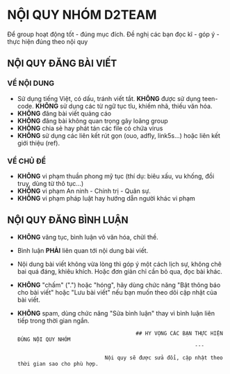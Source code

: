 # NỘI QUY NHÓM D2TEAM

Để group hoạt động tốt - đúng mục đích. Đề nghị các bạn đọc kĩ - góp ý - thực hiện đúng theo nội quy

## NỘI QUY ĐĂNG BÀI VIẾT

### VỀ NỘI DUNG
- Sử dụng tiếng Việt, có dấu, tránh viết tắt. **KHÔNG** được sử dụng teen-code. **KHÔNG** sử dụng các từ ngữ tục tĩu, khiếm nhã, thiếu văn hóa.
- **KHÔNG** đăng bài viết quảng cáo 
- **KHÔNG** đăng bài không quan trọng gây loãng group
- **KHÔNG** chia sẻ hay phát tán các file có chứa virus
- **KHÔNG** sử dụng các liên kết rút gọn (ouo, adfly, link5s...) hoặc liên kết giới thiệu (ref).

### VỀ CHỦ ĐỀ
- **KHÔNG** vi phạm thuần phong mỹ tục (thí dụ: biêu xấu, vu khống, đồi truỵ, dùng từ thô tục...)
- **KHÔNG** vi phạm An ninh - Chính trị - Quân sự.
- **KHÔNG** vi phạm pháp luật hay hướng dẫn người khác vi phạm

## NỘI QUY ĐĂNG BÌNH LUẬN

- **KHÔNG** văng tục, bình luận vô văn hóa, chửi thề.
- Bình luận **PHẢI** liên quan tới nội dung bài viết.
- Nội dung bài viết không vừa lòng thì góp ý một cách lịch sự, không chê bai quá đáng, khiêu khích. Hoặc đơn giản chỉ cần bỏ qua, đọc bài khác.
- **KHÔNG** "chấm" (".") hoặc "hóng", hãy dùng chức năng "Bật thông báo cho bài viết" hoặc "Lưu bài viết" nếu bạn muốn theo dõi cập nhật của bài viết.
- **KHÔNG** spam, dùng chức năng "Sửa bình luận" thay vì bình luận liên tiếp trong thời gian ngắn.

                                            ## HY VỌNG CÁC BẠN THỰC HIỆN ĐÚNG NỘI QUY NHÓM
                                                               ---

                                  Nội quy sẽ được sửa đổi, cập nhật theo thời gian sao cho phù hợp.
